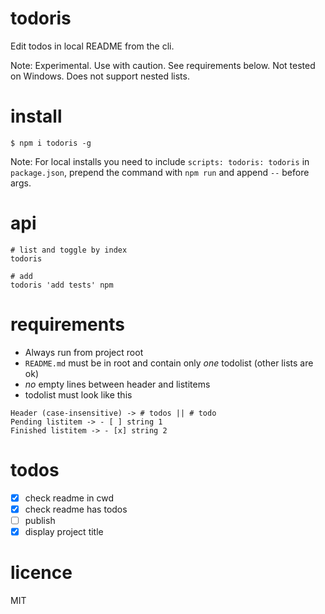 # todoris
Edit todos in local README from the cli.

Note: Experimental. Use with caution. See requirements below. Not tested on Windows. Does not support nested lists.

# install
```
$ npm i todoris -g
```
Note: For local installs you need to include `scripts: todoris: todoris` in `package.json`, prepend the command with `npm run` and append `--` before args.

# api
```
# list and toggle by index
todoris

# add
todoris 'add tests' npm
```

# requirements
- Always run from project root
- `README.md` must be in root and contain only *one* todolist (other lists are ok)
- *no* empty lines between header and listitems
- todolist must look like this

```
Header (case-insensitive) -> # todos || # todo
Pending listitem -> - [ ] string 1
Finished listitem -> - [x] string 2
```

# todos
- [x] check readme in cwd
- [x] check readme has todos
- [ ] publish
- [x] display project title

# licence
MIT
